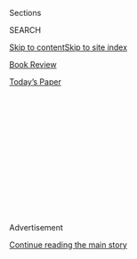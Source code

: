 <div id="app">

<div>

<div>

<div>

<div class="NYTAppHideMasthead css-1q2w90k e1suatyy0">

<div class="section css-ui9rw0 e1suatyy2">

<div class="css-eph4ug er09x8g0">

<div class="css-6n7j50">

</div>

<span class="css-1dv1kvn">Sections</span>

<div class="css-10488qs">

<span class="css-1dv1kvn">SEARCH</span>

</div>

[Skip to content](#site-content)[Skip to site index](#site-index)

</div>

<div id="masthead-section-label" class="css-1wr3we4 eaxe0e00">

[Book
Review](https://www.nytimes3xbfgragh.onion/section/books/review)

</div>

<div class="css-10698na e1huz5gh0">

</div>

</div>

<div id="masthead-bar-one" class="section hasLinks css-15hmgas e1csuq9d3">

<div class="css-uqyvli e1csuq9d0">

</div>

<div class="css-1uqjmks e1csuq9d1">

</div>

<div class="css-9e9ivx">

[](https://myaccount.nytimes3xbfgragh.onion/auth/login?response_type=cookie&client_id=vi)

</div>

<div class="css-1bvtpon e1csuq9d2">

[Today’s
Paper](https://www.nytimes3xbfgragh.onion/section/todayspaper)

</div>

</div>

</div>

</div>

<div data-aria-hidden="false">

<div id="site-content" data-role="main">

<div>

<div class="css-1aor85t" style="opacity:0.000000001;z-index:-1;visibility:hidden">

<div class="css-1hqnpie">

<div class="css-epjblv">

<span class="css-17xtcya">[Book
Review](/section/books/review)</span><span class="css-x15j1o">|</span><span class="css-fwqvlz">What
if the Meat We Ate Was
Human?</span>

</div>

<div class="css-k008qs">

<div class="css-1iwv8en">

<span class="css-18z7m18"></span>

<div>

</div>

</div>

<span class="css-1n6z4y">https://nyti.ms/31vo6IX</span>

<div class="css-1705lsu">

<div class="css-4xjgmj">

<div class="css-4skfbu" data-role="toolbar" data-aria-label="Social Media Share buttons, Save button, and Comments Panel with current comment count" data-testid="share-tools">

  - 
  - 
  - 
  - 
    
    <div class="css-6n7j50">
    
    </div>

  - 

</div>

</div>

</div>

</div>

</div>

</div>

<div id="NYT_TOP_BANNER_REGION" class="css-13pd83m">

</div>

<div id="top-wrapper" class="css-1sy8kpn">

<div id="top-slug" class="css-l9onyx">

Advertisement

</div>

[Continue reading the main
story](#after-top)

<div class="ad top-wrapper" style="text-align:center;height:100%;display:block;min-height:250px">

<div id="top" class="place-ad" data-position="top" data-size-key="top">

</div>

</div>

<div id="after-top">

</div>

</div>

<div id="sponsor-wrapper" class="css-1hyfx7x">

<div id="sponsor-slug" class="css-19vbshk">

Supported by

</div>

[Continue reading the main
story](#after-sponsor)

<div id="sponsor" class="ad sponsor-wrapper" style="text-align:center;height:100%;display:block">

</div>

<div id="after-sponsor">

</div>

</div>

Fiction

<div class="css-1vkm6nb ehdk2mb0">

# What if the Meat We Ate Was Human?

</div>

<div class="css-79elbk" data-testid="photoviewer-wrapper">

<div class="css-z3e15g" data-testid="photoviewer-wrapper-hidden">

</div>

<div class="css-1a48zt4 ehw59r15" data-testid="photoviewer-children">

![<span class="css-16f3y1r e13ogyst0" data-aria-hidden="true">Agustina
Bazterrica’s interest is less in near-future world-building than in
reflecting our grisly
present.</span><span class="css-cnj6d5 e1z0qqy90" itemprop="copyrightHolder"><span class="css-1ly73wi e1tej78p0">Credit...</span><span><span>Denise
Giovanelli</span></span></span>](https://static01.graylady3jvrrxbe.onion/images/2020/07/30/books/review/Kraus1/Kraus1-articleLarge.jpg?quality=75&auto=webp&disable=upscale)

</div>

</div>

<div class="css-170u9t6">

<div class="css-u7fh8e">

<div class="css-79elbk">

Buy Book<span data-aria-hidden="true">
    ▾</span>

  - [Amazon](https://www.amazon.com/gp/search?index=books&tag=NYTBSREV-20&field-keywords=Tender+Is+the+Flesh+Agustina+Bazterrica)
  - [Apple
    Books](https://du-gae-books-dot-nyt-du-prd.appspot.com/buy?title=Tender+Is+the+Flesh&author=Agustina+Bazterrica)
  - [Barnes and
    Noble](https://www.anrdoezrs.net/click-7990613-11819508?url=https%3A%2F%2Fwww.barnesandnoble.com%2Fw%2F%3Fean%3D9781982150921)
  - [Books-A-Million](https://www.anrdoezrs.net/click-7990613-35140?url=https%3A%2F%2Fwww.booksamillion.com%2Fp%2FTender%2BIs%2Bthe%2BFlesh%2FAgustina%2BBazterrica%2F9781982150921)
  - [Bookshop](https://bookshop.org/a/3546/9781982150921)
  - [Indiebound](https://www.indiebound.org/book/9781982150921?aff=NYT)

</div>

When you purchase an independently reviewed book through our site, we
earn an affiliate commission.

</div>

</div>

<div class="css-xt80pu e12qa4dv0">

<div class="css-18e8msd">

<div class="css-vp77d3 epjyd6m0">

<div class="css-1baulvz">

By <span class="css-1baulvz last-byline" itemprop="name">Daniel
Kraus</span>

</div>

</div>

  - Aug. 4, 2020, <span class="css-epvm6">5:00 a.m.
    ET</span>

  - 
    
    <div class="css-4xjgmj">
    
    <div class="css-d8bdto" data-role="toolbar" data-aria-label="Social Media Share buttons, Save button, and Comments Panel with current comment count" data-testid="share-tools">
    
      - 
      - 
      - 
      - 
        
        <div class="css-6n7j50">
        
        </div>
    
      - 
    
    </div>
    
    </div>

</div>

</div>

<div class="section meteredContent css-1r7ky0e" name="articleBody" itemprop="articleBody">

<div class="css-1fanzo5 StoryBodyCompanionColumn">

<div class="css-53u6y8">

**TENDER IS THE FLESH**  
By Agustina Bazterrica  
Translated by Sarah Moses

“Carcass. Cut in half. Stunner. Slaughter line. Spray wash.” From the
first words of the Argentine novelist Agustina Bazterrica’s second
novel, “Tender Is the Flesh,” the reader is already the livestock in the
line, reeling, primordially aware that this book is a butcher’s block,
and nothing that happens next is going to be pretty.

Marcos Tejo has been dealing “heads” of livestock for the Krieg
Processing Plant since a virus rendered all animals toxic for human
consumption. Things get hazy here — Bazterrica’s interest is less in
near-future world-building than in reflecting our grisly present — but
the virus has led to “the Transition,” marked by the extermination of as
many animals as possible and, to satisfy man’s innate craving, the
adoption of industrialized cannibalism.

The icky euphemism is “special meat.” No one says “human meat,” as the
bodies being eaten are not considered human. The prime fare, F.G.P.s
(First Generation Pure), are born and raised in captivity, artificially
inseminated, sold, butchered and plated however you’d like, from “a
starter of fingers in a sherry reduction” to a “tongue … marinated in
fine herbs, served over kimchi and lemon-dressed potatoes.”

The setup sounds like the Charlton Heston teeth-gnasher “Soylent Green”
mated to Anthony Burgess’s satirical novel “The Wanting Seed,” yet the
prose feels like neither. Because of its banal and miserable tone, given
a muscular translation by Sarah Moses, “Tender Is the Flesh” — which won
Argentina’s Premio Clarin de Novela — is, at least in spates, more
powerful than either forebear.

</div>

</div>

<div class="css-1fanzo5 StoryBodyCompanionColumn">

<div class="css-53u6y8">

Within a cast of cadaver-cold characters, Marcos is the iciest. A career
of dehumanizing human livestock has dehumanized him; several chapters
pass before we’re even sure of his name. The novel’s first half puts the
reader in Marcos’s shoes with a long series of procedural scenes. They
are as graceless as bludgeon strikes, but as effective too.

Marcos visits a breeding center where we learn of severing vocal cords
to make the livestock more docile — “meat doesn’t talk,” the owner
quips. In the dairy section, machines are “suctioning the females’
udders.” For ease of care, all pregnant females have their limbs
removed. Back at Krieg, livestock is sawed open, plucked of eyes and
tongues, flayed of skin, pillaged of entrails, flushed and quartered
until the result bears no resemblance to a human being — entirely the
point, as we know from any grocery-store meat section.

It’s surprising, though it shouldn’t be, how easy it is to critique our
real-life factory-farm processes by mentally swapping a human for a pig
or cow. There really is no debate here; our process of mechanizing meat
production is morally appalling. If Bazterrica had stopped here, she’d
still have crafted one of the most potent indictments since “Blood of
the Beasts,” Georges Franju’s palate-killing 1949 documentary about
Paris
slaughterhouses.

<div class="css-79elbk" data-testid="photoviewer-wrapper">

<div class="css-z3e15g" data-testid="photoviewer-wrapper-hidden">

</div>

<div class="css-1a48zt4 ehw59r15" data-testid="photoviewer-children">

<div class="css-zgakxe erfvjey0">

<span class="css-1ly73wi e1tej78p0">Image</span>

<div class="css-zjzyr8">

<div data-testid="lazyimage-container" style="height:582.5777777777777px">

</div>

</div>

</div>

<span class="css-16f3y1r e13ogyst0" data-aria-hidden="true">It’s
surprising, though it shouldn’t be, how easy it is to critique our
real-life factory-farm processes by mentally swapping a human for a pig
or cow.</span>

</div>

</div>

Of course, Bazterrica isn’t writing a pamphlet. Her new world order
isn’t so much woven into story as it is planted in front of us like a
gravestone. The conveyer-belt pacing therefore feels intentional: Our
murderous wrongs are repeated, and repeated, and to look away is to
refuse, deliberately, to bear witness.

</div>

</div>

<div class="css-1fanzo5 StoryBodyCompanionColumn">

<div class="css-53u6y8">

As with Guy Montag in “Fahrenheit 451,” Marcos’s deep-seated unease with
the modern world is awakened via a catalyst, in his case the gift of an
F.G.P. female. Great-tasting stock, worth a fortune. He can keep her
alive as “domestic head,” to slice off bits whenever he wants a treat.
But it’s the last thing he wants. Marcos is haunted by the death of his
infant son, which emotionally disemboweledhis family. Funerals are
foregone these days, lest so-called Scavengers ransack the fresh grave
to feast on the corpse.

In his grief, Marcos increasingly identifies with the helpless.
Frequently he visits a dilapidated former zoo, where he encounters
frothing feral dogs he considers “beautiful.” He views the world of
predator and prey as natural, while the female in his barn is but a
device to damn him.

But then he starts to like her, and she likes him back. He cleans her
and names her Jasmine after her scent. He caresses the brand on her
forehead. Abruptly, we are faced with the prospect of a plot when,
halfway through, Marcos gets Jasmine pregnant — a crime that could land
them both in the Municipal Slaughterhouse.

Readers want to root for a protagonist after such unmitigated bleakness.
Rediscover tenderness, Marcos, revolt against the system\! But having
clobbered us dizzy, Bazterrica switches to rope-a-dope. Marcos’s
off-scene impregnation of Jasmine feels like rape, particularly given
her childlike nature. Future-world sex is depicted as a drug to dull the
pain, cater-corner to cannibalism. Marcos’s tryst with a meat-seller
happens atop a bloody butcher table, and big-game hunters (who now hunt
the most dangerous game: people) enjoy the tale of a brothel where you
can pay extra to eat your prostitute.

Though one can imagine cannibal culture being the apotheosis of
capitalism, Bazterrica’s families, shackled by orthodoxy, can’t exist
without the who-eats-whom hierarchies positioning some people as the
property of others. A worse barbarism forever waits in the wings.

But between Marcos and Jasmine, the barbarism is gussied up like love.
“He gets home tired,” Bazterrica writes. “Before opening Jasmine’s
room, he takes a shower, otherwise she won’t let him do so in peace.
She’ll try to get under the water with him, kiss him, hug him. He
understands she’s alone all day, that when he gets home she wants to
follow him around the house.”

This pet-language is an unmistakable allusion to Marcos’s recollection
of having put down the family’s viral dogs. The novel thus packages its
dilemma in tidy butcher paper: Is our supposed love of animals, and
occasionally theirs of us, a calculated transaction? If so, does it
differ from the transactions between humans? Not by much, Bazterrica
seems to say. Eventually the factory of our amity breaks down, and all
that’s left is hunger.

</div>

</div>

</div>

<div>

</div>

<div>

</div>

<div>

</div>

<div>

<div id="bottom-wrapper" class="css-1ede5it">

<div id="bottom-slug" class="css-l9onyx">

Advertisement

</div>

[Continue reading the main
story](#after-bottom)

<div id="bottom" class="ad bottom-wrapper" style="text-align:center;height:100%;display:block;min-height:90px">

</div>

<div id="after-bottom">

</div>

</div>

</div>

</div>

</div>

## Site Index

<div>

</div>

## Site Information Navigation

  - [© <span>2020</span> <span>The New York Times
    Company</span>](https://help.nytimes3xbfgragh.onion/hc/en-us/articles/115014792127-Copyright-notice)

<!-- end list -->

  - [NYTCo](https://www.nytco.com/)
  - [Contact
    Us](https://help.nytimes3xbfgragh.onion/hc/en-us/articles/115015385887-Contact-Us)
  - [Work with us](https://www.nytco.com/careers/)
  - [Advertise](https://nytmediakit.com/)
  - [T Brand Studio](http://www.tbrandstudio.com/)
  - [Your Ad
    Choices](https://www.nytimes3xbfgragh.onion/privacy/cookie-policy#how-do-i-manage-trackers)
  - [Privacy](https://www.nytimes3xbfgragh.onion/privacy)
  - [Terms of
    Service](https://help.nytimes3xbfgragh.onion/hc/en-us/articles/115014893428-Terms-of-service)
  - [Terms of
    Sale](https://help.nytimes3xbfgragh.onion/hc/en-us/articles/115014893968-Terms-of-sale)
  - [Site
    Map](https://spiderbites.nytimes3xbfgragh.onion)
  - [Help](https://help.nytimes3xbfgragh.onion/hc/en-us)
  - [Subscriptions](https://www.nytimes3xbfgragh.onion/subscription?campaignId=37WXW)

</div>

</div>

</div>

</div>
